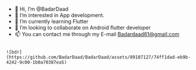 - 👋 Hi, I’m @BadarDaad
- 👀 I’m interested in App development.
- 🌱 I’m currently learning Flutter
- 💞️ I’m looking to collaborate on Android flutter developer
- 📫 You can contact me through my E-mail Badardaad61@gmail.com

<!---
BadarDaad/BadarDaad is a ✨ special ✨ repository because its `README.md` (this file) appears on your GitHub profile.
You can click the Preview link to take a look at your changes.
--->
                                                                                                  ![bdr](https://github.com/BadarDaad/BadarDaad/assets/89187127/74ff1dad-eb9b-4242-9c00-1b0a70387ea5)
